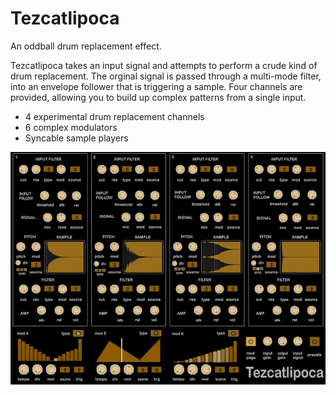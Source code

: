 # Tezcatlipoca

An oddball drum replacement effect. 

Tezcatlipoca takes an input signal and attempts to perform a crude kind of drum replacement. The orginal signal is passed through a multi-mode filter, into an envelope follower that is triggering a sample. Four channels are provided, allowing you to build up complex patterns from a single input. 


- 4 experimental drum replacement channels
- 6 complex modulators
- Syncable sample players


![Xolotwd](https://raw.githubusercontent.com/publicsamples/tezcatlipoca/main/tezcatlipoca.jpg)

